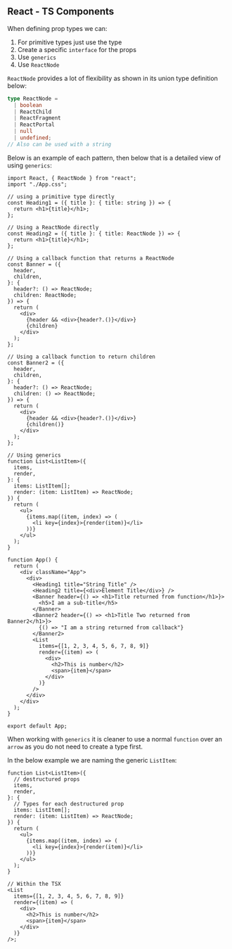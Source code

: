 ## React - TS Components

When defining prop types we can:

1. For primitive types just use the type
2. Create a specific `interface` for the props
3. Use `generics`
4. Use `ReactNode`

`ReactNode` provides a lot of flexibility as shown in its union type definition below:

```ts
type ReactNode =
  | boolean
  | ReactChild
  | ReactFragment
  | ReactPortal
  | null
  | undefined;
// Also can be used with a string
```

Below is an example of each pattern, then below that is a detailed view of using `generics`:

```tsx
import React, { ReactNode } from "react";
import "./App.css";

// using a primitive type directly
const Heading1 = ({ title }: { title: string }) => {
  return <h1>{title}</h1>;
};

// Using a ReactNode directly
const Heading2 = ({ title }: { title: ReactNode }) => {
  return <h1>{title}</h1>;
};

// Using a callback function that returns a ReactNode
const Banner = ({
  header,
  children,
}: {
  header?: () => ReactNode;
  children: ReactNode;
}) => {
  return (
    <div>
      {header && <div>{header?.()}</div>}
      {children}
    </div>
  );
};

// Using a callback function to return children
const Banner2 = ({
  header,
  children,
}: {
  header?: () => ReactNode;
  children: () => ReactNode;
}) => {
  return (
    <div>
      {header && <div>{header?.()}</div>}
      {children()}
    </div>
  );
};

// Using generics
function List<ListItem>({
  items,
  render,
}: {
  items: ListItem[];
  render: (item: ListItem) => ReactNode;
}) {
  return (
    <ul>
      {items.map((item, index) => (
        <li key={index}>{render(item)}</li>
      ))}
    </ul>
  );
}

function App() {
  return (
    <div className="App">
      <div>
        <Heading1 title="String Title" />
        <Heading2 title={<div>Element Title</div>} />
        <Banner header={() => <h1>Title returned from function</h1>}>
          <h5>I am a sub-title</h5>
        </Banner>
        <Banner2 header={() => <h1>Title Two returned from Banner2</h1>}>
          {() => "I am a string returned from callback"}
        </Banner2>
        <List
          items={[1, 2, 3, 4, 5, 6, 7, 8, 9]}
          render={(item) => (
            <div>
              <h2>This is number</h2>
              <span>{item}</span>
            </div>
          )}
        />
      </div>
    </div>
  );
}

export default App;
```

When working with `generics` it is cleaner to use a normal `function` over an `arrow` as you do not need to create a type first.

In the below example we are naming the generic `ListItem`:

```tsx
function List<ListItem>({
  // destructured props
  items,
  render,
}: {
  // Types for each destructured prop
  items: ListItem[];
  render: (item: ListItem) => ReactNode;
}) {
  return (
    <ul>
      {items.map((item, index) => (
        <li key={index}>{render(item)}</li>
      ))}
    </ul>
  );
}

// Within the TSX
<List
  items={[1, 2, 3, 4, 5, 6, 7, 8, 9]}
  render={(item) => (
    <div>
      <h2>This is number</h2>
      <span>{item}</span>
    </div>
  )}
/>;
```
